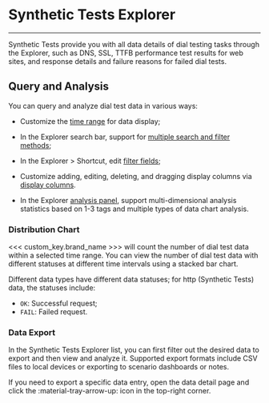 # Synthetic Tests Explorer
---

Synthetic Tests provide you with all data details of dial testing tasks through the Explorer, such as DNS, SSL, TTFB performance test results for web sites, and response details and failure reasons for failed dial tests.

## Query and Analysis

You can query and analyze dial test data in various ways:

- Customize the [time range](../getting-started/function-details/explorer-search.md#time) for data display;

- In the Explorer search bar, support for [multiple search and filter methods](../getting-started/function-details/explorer-search.md);

- In the Explorer > Shortcut, edit [filter fields](../getting-started/function-details/explorer-search.md#quick-filter);

- Customize adding, editing, deleting, and dragging display columns via [display columns](../getting-started/function-details/explorer-search.md#columns).

- In the Explorer [analysis panel](../getting-started/function-details/explorer-search.md#analysis), support multi-dimensional analysis statistics based on 1-3 tags and multiple types of data chart analysis.

### Distribution Chart

<<< custom_key.brand_name >>> will count the number of dial test data within a selected time range. You can view the number of dial test data with different statuses at different time intervals using a stacked bar chart.

Different data types have different data statuses; for http (Synthetic Tests) data, the statuses include:

- `OK`: Successful request;
- `FAIL`: Failed request.

### Data Export

In the Synthetic Tests Explorer list, you can first filter out the desired data to export and then view and analyze it. Supported export formats include CSV files to local devices or exporting to scenario dashboards or notes.

If you need to export a specific data entry, open the data detail page and click the :material-tray-arrow-up: icon in the top-right corner.

<!--
## HTTP Dial Testing

In the Synthetic Tests **Explorer**, select **HTTP Dial Testing** to view the data results of all configured HTTP dial testing tasks.

![](img/4.dailtesting_explorer_2.png)

In the Synthetic Tests Explorer list, click on the dial test data you want to view to see the corresponding dial test data details, including attributes, test performance, response details, response headers, response content, etc.

![](img/4.dailtesting_explorer_3.png)

When clicking on an attribute field, the following operations are supported:

| Field | Description |
| --- | --- |
| Filter Field Value | Add this field to the Explorer to view all data related to this field. |
| Reverse Filter Field Value | Add this field to the Explorer to view all other data except this field. |
| Add to Display Columns | Add this field to the Explorer list for viewing. |
| Copy | Copy this field to the clipboard. |

![](img/1.dailtesting_explorer_2.png)

## TCP Dial Testing

In the Synthetic Tests **Explorer**, select **TCP Dial Testing** to view the data results of all configured TCP dial testing tasks.

![](img/4.dailtesting_explorer_4.png)

In the Synthetic Tests Explorer list, click on the dial test data you want to view to see the corresponding dial test data details, including attributes, test performance, response details, traceroute results, etc.

![](img/4.dailtesting_explorer_5.png)

## ICMP Dial Testing

In the Synthetic Tests **Explorer**, select **ICMP Dial Testing** to view the data results of all configured ICMP dial testing tasks.

![](img/4.dailtesting_explorer_7.png)

In the Synthetic Tests Explorer list, click on the dial test data you want to view to see the corresponding dial test data details, including attributes, response details, etc.

![](img/4.dailtesting_explorer_8.png)

## WEBSOCKET Dial Testing

In the Synthetic Tests **Explorer**, select **WEBSOCKET Dial Testing** to view the data results of all configured WEBSOCKET dial testing tasks.

![](img/4.dailtesting_explorer_9.png)

In the Synthetic Tests Explorer list, click on the dial test data you want to view to see the corresponding dial test data details, including attributes, sent messages, response details, response headers, response content, etc.

![](img/4.dailtesting_explorer_10.png)

-->